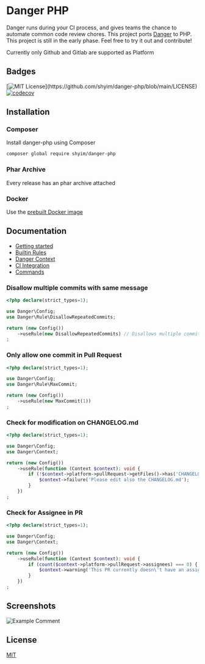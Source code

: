 # Danger PHP

Danger runs during your CI process, and gives teams the chance to automate common code review chores.
This project ports [Danger](https://danger.systems/ruby/) to PHP.
This project is still in the early phase. Feel free to try it out and contribute!

Currently only Github and Gitlab are supported as Platform


## Badges

[![MIT License](https://img.shields.io/apm/l/atomic-design-ui.svg?)](https://github.com/shyim/danger-php/blob/main/LICENSE)
[![codecov](https://codecov.io/gh/shyim/danger-php/branch/main/graph/badge.svg)](https://codecov.io/gh/shyim/danger-php)


## Installation

### Composer

Install danger-php using Composer

```bash 
composer global require shyim/danger-php
```

### Phar Archive

Every release has an phar archive attached

### Docker

Use the [prebuilt Docker image](https://github.com/users/shyim/packages/container/package/danger-php)

## Documentation

- [Getting started](./docs/getting_started.md)
- [Builtin Rules](./docs/builtin-rules.md)
- [Danger Context](./docs/context.md)
- [CI Integration](./docs/ci.md)
- [Commands](./docs/commands.md)

### Disallow multiple commits with same message

```php
<?php declare(strict_types=1);

use Danger\Config;
use Danger\Rule\DisallowRepeatedCommits;

return (new Config())
    ->useRule(new DisallowRepeatedCommits) // Disallows multiple commits with the same message
;
```

### Only allow one commit in Pull Request

```php
<?php declare(strict_types=1);

use Danger\Config;
use Danger\Rule\MaxCommit;

return (new Config())
    ->useRule(new MaxCommit(1))
;


```

### Check for modification on CHANGELOG.md

```php
<?php declare(strict_types=1);

use Danger\Config;
use Danger\Context;

return (new Config())
    ->useRule(function (Context $context): void {
        if (!$context->platform->pullRequest->getFiles()->has('CHANGELOG.md')) {
            $context->failure('Please edit also the CHANGELOG.md');
        }
    })
;

```

### Check for Assignee in PR

```php
<?php declare(strict_types=1);

use Danger\Config;
use Danger\Context;

return (new Config())
    ->useRule(function (Context $context): void {
        if (count($context->platform->pullRequest->assignees) === 0) {
            $context->warning('This PR currently doesn\'t have an assignee');
        }
    })
;

```

## Screenshots

![Example Comment](https://i.imgur.com/e2OEChE.png)


## License

[MIT](https://choosealicense.com/licenses/mit/)

  
